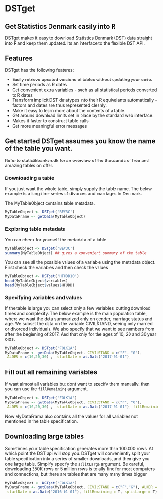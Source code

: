 DSTget
======

## Get Statistics Denmark easily into R
DSTget makes it easy to download Statistics Denmark (DST) data
straight into R and keep them updated. Its an interface to the
flexible DST API.

## Features
DSTget has the following features:

* Easily retrieve updated versions of tables without updating your code.
* Set time periods as R dates
* Get convenient extra variables - such as all statistical periods converted
  to R dates
* Transform implicit DST datatypes into their R equivelants automatically -
  factors and dates are thus represented cleanly.
* Make it easy to learn more about the contents of a table.
* Get around download limits set in place by the standard web interface.
* Makes it faster to construct table calls
* Get more meaningful error messages

## Get started DSTget assumes you know the name of the table you want.
Refer to statistikbanken.dk for an overview of the thousands of free and
amazing tables on offer.

### Downloading a table
If you just want the whole table, simply supply the table name.
The below example is a long time series of divorces and marriages in Denmark.

The MyTableObject contains table metadata.

```R
MyTableObject <- DSTget('BEV3C')
MyDataFrame <- getData(MyTableObject)
```

### Exploring table metadata
You can check for yourself the metadata of a table

```R
MyTableObject <- DSTget('BEV3C')
summary(MyTableObject) ## gives a convenient summary of the table
```

You can see all the possible values of a variable using the metadata object.
First check the variables and then check the values

```R
MyTableObject <- DSTget('HFUDD10')
head(MyTableObject$variables)
head(MyTableObject$values$HFUDD)
```

### Specifying variables and values
If the table is large you can select only a few variables, cutting download
times and complexity.  The below example is the main population table, where we
want the data summarized only on gender, marriage status and age.  We subset
the data on the variable CIVILSTAND, seeing only married or divorced
individuals. We also specify that we want to see numbers from after the beginning
of 2017. And that only for the ages of 10, 20 and 30 year olds.

```R
MyTableObject <- DSTget('FOLK1A')
MyDataFrame <- getData(MyTableObject, CIVILSTAND = c("F", "G"),
 ALDER = c(10,20,30) ,  startDate = as.Date("2017-01-01"))
```

## Fill out all remaining variables
If want almost all variables but dont want to specify them manually, then you 
can use the `fillRemaining` argument.

```R
MyTableObject <- DSTget('FOLK1A')
MyDataFrame <- getData(MyTableObject, CIVILSTAND = c("F", "G"),
 ALDER = c(10,20,30) ,  startDate = as.Date("2017-01-01"), fillRemaining = T)
```

Now MyDataFrama also contains all the values for all variables not mentioned
in the table specification.

## Downloading large tables
Sometimes your table specification generates more than 100.000 rows. At which
point the DST api will stop you. DSTget will conveniently split your table
specification into a series of smaller downloads, and then give you one large
table. Simplify specify the `splitLarge` argument.  Be careful, downloading
250K rows or 5 million rows is totally fine for most computers and connections,
but there are tables that are many many times bigger.

```R
MyTableObject <- DSTget('FOLK1A')
MyDataFrame <- getData(MyTableObject, CIVILSTAND = c("F","G"), ALDER = 1:80,
 startDate = as.Date("2016-01-01"), fillRemaining = T, splitLarge = T)
```
